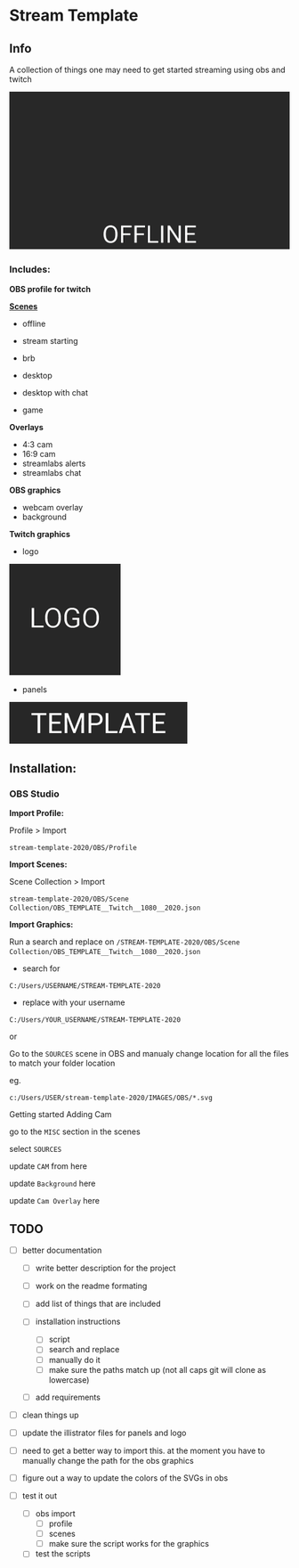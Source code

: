 # Stream Template
## Info

A collection of things one may need to get started streaming using obs and twitch

![OBS PROFILE](/IMAGES/screenshot.gif "OBS PROFILE")

### Includes:
**OBS profile for twitch**

**[Scenes](/tree/master/IMAGES/Scenes)**
- offline
- stream starting
- brb

- desktop
- desktop with chat
- game

**Overlays**
- 4:3 cam
- 16:9 cam
- streamlabs alerts
- streamlabs chat

**OBS graphics**

- webcam overlay
- background

**Twitch graphics**

- logo

![Logo Example](/IMAGES/Twitch/EXPORT/LOGO.png "Logo Example")
- panels

![Panel Example](/IMAGES/Twitch/EXPORT/TEMPLATE.png "Panel Example")

## Installation:

### OBS Studio

**Import Profile:**

Profile > Import

```
stream-template-2020/OBS/Profile
```

**Import Scenes:**

Scene Collection > Import

```
stream-template-2020/OBS/Scene Collection/OBS_TEMPLATE__Twitch__1080__2020.json
```

**Import Graphics:**

Run a search and replace on `/STREAM-TEMPLATE-2020/OBS/Scene Collection/OBS_TEMPLATE__Twitch__1080__2020.json`

- search for 
```
C:/Users/USERNAME/STREAM-TEMPLATE-2020
```
 - replace with your username 
```
C:/Users/YOUR_USERNAME/STREAM-TEMPLATE-2020
```

or

Go to the `SOURCES` scene in OBS and manualy change location for all the files to match your folder location

eg.
```
c:/Users/USER/stream-template-2020/IMAGES/OBS/*.svg
```

Getting started 
Adding Cam

go to the `MISC` section in the scenes

select `SOURCES` 

update `CAM` from here

update `Background` here

update `Cam Overlay` here


## TODO
- [ ] better documentation 
    - [ ] write better description for the project 
    - [ ] work on the readme formating 
    - [ ] add list of things that are included 
    - [ ] installation instructions 
        - [ ] script
        - [ ] search and replace
        - [ ] manually do it 
        - [ ] make sure the paths match up (not all caps git will clone as lowercase)
    - [ ] add requirements 
    

- [ ] clean things up 

- [ ] update the illistrator files for panels and logo

- [ ] need to get a better way to import this. at the moment you have to manually change the path for the obs graphics

- [ ] figure out a way to update the colors of the SVGs in obs

- [ ] test it out 
    - [ ] obs import
        - [ ] profile
        - [ ] scenes 
        - [ ] make sure the script works for the graphics 
    - [ ] test the scripts 
